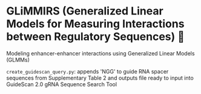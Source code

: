 # GLiMMIRS (**G**eneralized **Li**near **M**odels for **M**easuring **I**nteractions between **R**egulatory **S**equences) :star2:
Modeling enhancer-enhancer interactions using Generalized Linear Models (GLMMs)

```create_guidescan_query.py```: appends 'NGG' to guide RNA spacer sequences from Supplementary Table 2 and outputs file ready to input into GuideScan 2.0 gRNA Sequence Search Tool



